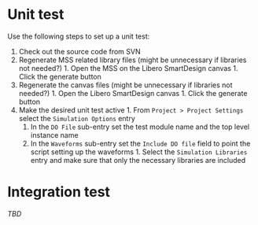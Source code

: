 # Unit test #

Use the following steps to set up a unit test:

  1. Check out the source code from SVN
  1. Regenerate MSS related library files (might be unnecessary if libraries not needed?)
    1. Open the MSS on the Libero SmartDesign canvas
    1. Click the generate button
  1. Regenerate the canvas files (might be unnecessary if libraries not needed?)
    1. Open the Libero SmartDesign canvas
    1. Click the generate button
  1. Make the desired unit test active
    1. From `Project > Project Settings` select the `Simulation Options` entry
      1. In the `DO File` sub-entry set the test module name and the top level instance name
      1. In the `Waveforms` sub-entry set the `Include DO file` field to point the script setting up the waveforms
    1. Select the `Simulation Libraries` entry and make sure that only the necessary libraries are included

# Integration test #

_TBD_